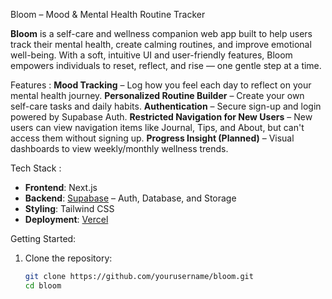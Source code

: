  Bloom – Mood & Mental Health Routine Tracker

**Bloom** is a self-care and wellness companion web app built to help users track their mental health, create calming routines, and improve emotional well-being. With a soft, intuitive UI and user-friendly features, Bloom empowers individuals to reset, reflect, and rise — one gentle step at a time.


 Features :
 **Mood Tracking** – Log how you feel each day to reflect on your mental health journey.
 **Personalized Routine Builder** – Create your own self-care tasks and daily habits.
 **Authentication** – Secure sign-up and login powered by Supabase Auth.
 **Restricted Navigation for New Users** – New users can view navigation items like Journal, Tips, and About, but can't access them without signing up.
 **Progress Insight (Planned)** – Visual dashboards to view weekly/monthly wellness trends.


Tech Stack :
- **Frontend**: Next.js
- **Backend**: [Supabase](https://supabase.com) – Auth, Database, and Storage
- **Styling**: Tailwind CSS
- **Deployment**: [Vercel](https://vercel.com)

Getting Started: 

1. Clone the repository:
   ```bash
   git clone https://github.com/yourusername/bloom.git
   cd bloom
